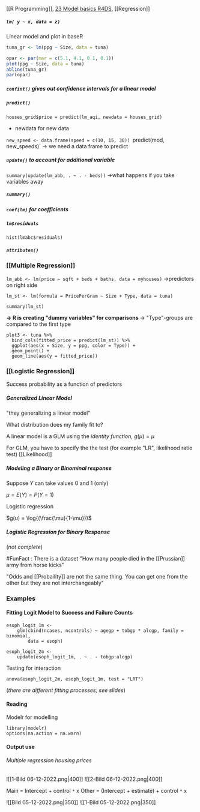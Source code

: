 [[R Programming]], [23 Model basics R4DS](https://r4ds.had.co.nz/model-basics.html#model-basics), [[Regression]]

##### `lm( y ~ x, data = z)`

Linear model and plot in baseR
```r
tuna_gr <- lm(ppg ~ Size, data = tuna)

opar <- par(mar = c(5.1, 4.1, 0.1, 0.1))
plot(ppg ~ Size, data = tuna)
abline(tuna_gr)
par(opar)
```


##### `confint()` gives out confidence intervals for a linear model

##### `predict()`

`houses_grid$price = predict(lm_aqi, newdata = houses_grid)`
- newdata for new data

`new_speed <- data.frame(speed = c(10, 15, 30))
`predict(mod, new_speeds)`
-> we need a data frame to predict

##### `update()` to account for additional variable
`summary(update(lm_abb, . ~ . - beds))`
->what happens if you take variables away

##### `summary()`

##### `coef(lm)` for coefficients
##### `lm$residuals`
`hist(lmabc$residuals)`
##### `attributes()`


### [[Multiple Regression]]

`lm_abb <- lm(price ~ sqft + beds + baths, data = myhouses)`
->predictors on right side

```
lm_st <- lm(formula = PricePerGram ~ Size + Type, data = tuna)

summary(lm_st)
```
**-> R is creating "dummy variables" for comparisons**
 -> "Type"-groups are compared to the first type

```
plot3 <- tuna %>%
  bind_cols(fitted_price = predict(lm_st)) %>%
  ggplot(aes(x = Size, y = ppg, color = Type)) +
  geom_point() +
  geom_line(aes(y = fitted_price))
```

### [[Logistic Regression]]
Success probability as a function of predictors


##### Generalized Linear Model
 
"they generalizing a linear model"

What distribution does my family fit to?

A linear model is a GLM using the *identity function*, $g(\mu) = \mu$

For GLM, you have to specify the the test (for example "LR", likelihood ratio test) [[Likelihood]]



##### Modeling a Binary or Binominal response

Suppose $Y$ can take values 0 and 1 (only)

$\mu = E(Y) = P(Y=1)$

Logistic regression 

$g(u) = \log{(\frac{\mu}{1-\mu})}$



##### Logistic Regression for Binary Response

(*not complete*)


#FunFact : There is a dataset "How many people died in the [[Prussian]] army from horse kicks"

"Odds and [[Probaility]] are not the same thing. You can get one from the other but they are not interchangeably"








### Examples


#### Fitting Logit Model to Success and Failure Counts

```
esoph_logit_1m <-
    glm(cbind(ncases, ncontrols) ~ agegp + tobgp * alcgp, family = binomial,
        data = esoph)

esoph_logit_2m <-
    update(esoph_logit_1m, . ~ . - tobgp:alcgp)
```

Testing for interaction
```
anova(esoph_logit_2m, esoph_logit_1m, test = "LRT")
```
(_there are different fitting processes; see slides_)

#### Reading

Modelr for modelling
```
library(modelr)
options(na.action = na.warn)
```

#### Output use

###### Multiple regression housing prices
![[1-Bild 06-12-2022.png|400]]
![[2-Bild 06-12-2022.png|400]]

Main = Intercept + control `*` x
Other = (Intercept + estimate) + control `*` x

![[Bild 05-12-2022.png|350]] ![[1-Bild 05-12-2022.png|350]]